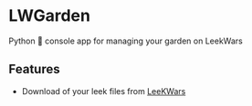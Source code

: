 # LWGarden
Python 🐍  console app for managing your garden on LeekWars


## Features
* Download of your leek files from [LeeKWars](https://www.leekwars.com)
